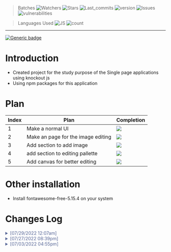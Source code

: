 > Batches
> ![Watchers](https://img.shields.io/github/watchers/kedarghadge/SPA?style=social) ![Stars](https://img.shields.io/github/stars/kedarghadge?style=social) ![Last_commits](https://img.shields.io/github/last-commit/kedarghadge/spa) ![version](https://img.shields.io/docker/v/kedarghadge/spa) ![Issues](https://img.shields.io/bitbucket/issues/kedarghadge/spa?style=plastic) ![vulnerabilities](https://img.shields.io/snyk/vulnerabilities/github/kedarghadge/spa)

> Languages Used
> ![JS](https://img.shields.io/github/languages/top/kedarghadge/spa?style=for-the-badge) ![count](https://img.shields.io/github/languages/count/kedarghadge/spa?style=for-the-badge)

---

[![Generic badge](https://img.shields.io/badge/Project-SPA-yellow.svg?style=for-the-badge)](https://shields.io/)

# Introduction

- Created project for the study purpose of the Single page applications using knockout js
- Using npm packages for this application

# Plan

| Index | Plan                               | Completion                        |
| ----- | ---------------------------------- | --------------------------------- |
| 1     | Make a normal UI                   | ![](https://progress-bar.dev/100) |
| 2     | Make an page for the image editing | ![](https://progress-bar.dev/40)  |
| 3     | Add section to add image           | ![](https://progress-bar.dev/100) |
| 4     | add section to editing pallette    | ![](https://progress-bar.dev/10)  |
| 5     | Add canvas for better editing      | ![](https://progress-bar.dev/100) |

# Other installation

- Install fontawesome-free-5.15.4 on your system

# Changes Log

<details >
<summary style="color:#5a6999">[07/29/2022 12:07am]</summary>

- Added Grayscale button
- Added Donload button for image
- Added seprate fonts at css

</details>
<details >
<summary style="color:#5a6999">[07/27/2022 08:39pm]</summary>

- Added canvas and removed old div tag.
- Image is directly showing on the canvas after selecting.

</details>
<details >
<summary style="color:#5a6999">[07/03/2022 04:55pm]</summary>

- Added the code to import and show image.
- The dimensions of image box is fixed and not changed yet.
- Color palate or other editing tools has not been added yet.
- Use canvas for image display functionality is still pending.

</details>

